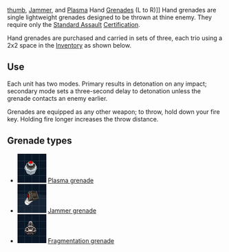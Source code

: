 [thumb](image:Hand-grenades.jpg), [Jammer](Jammer_Grenade.md), and
[Plasma](Plasma_grenade.md) Hand [Grenades](../items/Grenade.md) (L to R)\]\]
Hand grenades are single lightweight grenades designed to be thrown at thine
enemy. They require only the
[Standard Assault](../certifications/Standard_Assault.md)
[Certification](../certifications/Certification.md).

Hand grenades are purchased and carried in sets of three, each trio using a 2x2
space in the [Inventory](../terminology/Inventory.md) as shown below.

## Use

Each unit has two modes. Primary results in detonation on any impact; secondary
mode sets a three-second delay to detonation unless the grenade contacts an
enemy earlier.

Grenades are equipped as any other weapon; to throw, hold down your fire key.
Holding fire longer increases the throw distance.

## Grenade types

- ![Image:Plasma-Hand-grenade-Icon.jpg](../images/Plasma-Hand-grenade-Icon.jpg "fig:Image:Plasma-Hand-grenade-Icon.jpg")
  [Plasma grenade](Plasma_grenade.md)
- ![Image:Jammer-Hand-grenade-Icon.jpg](../images/Jammer-Hand-grenade-Icon.jpg "fig:Image:Jammer-Hand-grenade-Icon.jpg")
  [Jammer grenade](Jammer_Grenade.md)
- ![Image:Frag-Hand-grenade-Icon.jpg](../images/Frag-Hand-grenade-Icon.jpg "fig:Image:Frag-Hand-grenade-Icon.jpg")
  [Fragmentation grenade](Fragmentation_grenade.md)


